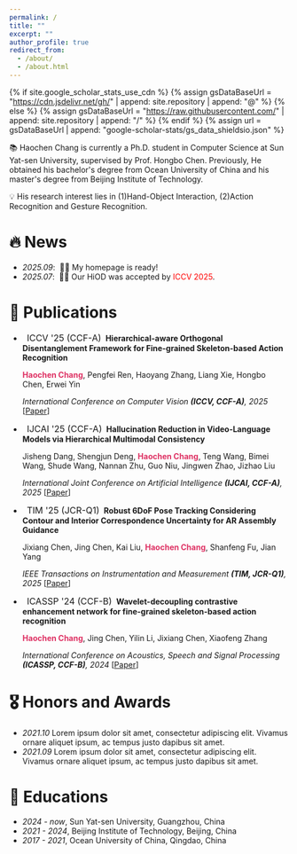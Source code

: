 ```yaml
---
permalink: /
title: ""
excerpt: ""
author_profile: true
redirect_from: 
  - /about/
  - /about.html
---
```


{% if site.google_scholar_stats_use_cdn %}
{% assign gsDataBaseUrl = "https://cdn.jsdelivr.net/gh/" | append: site.repository | append: "@" %}
{% else %}
{% assign gsDataBaseUrl = "https://raw.githubusercontent.com/" | append: site.repository | append: "/" %}
{% endif %}
{% assign url = gsDataBaseUrl | append: "google-scholar-stats/gs_data_shieldsio.json" %}

<span class='anchor' id='about-me'></span>

📚 Haochen Chang is currently a Ph.D. student in Computer Science at Sun Yat-sen University, supervised by Prof. Hongbo Chen. Previously, He obtained his bachelor's degree from Ocean University of China and his master's degree from Beijing Institute of Technology.

💡 His research interest lies in (1)Hand-Object Interaction, (2)Action Recognition and Gesture Recognition.


# 🔥 News
- *2025.09*: &nbsp;🎉🎉 My homepage is ready!
- *2025.07*: &nbsp;🎉🎉 Our HiOD was accepted by <span style="color:Red ;">ICCV 2025</span>.

# 📝 Publications 
- &nbsp; <span class="badge" style="font-size:16px;">ICCV '25 (CCF-A)</span> &nbsp;**Hierarchical-aware Orthogonal Disentanglement Framework for Fine-grained Skeleton-based Action Recognition**

  <span style="font-size:14px;"><strong style="color:#DE3163;">Haochen Chang</strong>, Pengfei Ren, Haoyang Zhang, Liang Xie, Hongbo Chen, Erwei Yin </span>

  <span style="font-size:14px;">*International Conference on Computer Vision **(ICCV, CCF-A)**, 2025* </span>[[Paper](1998CHC.github.io)]


- &nbsp; <span class="badge" style="font-size:16px;">IJCAI '25 (CCF-A)</span> &nbsp;**Hallucination Reduction in Video-Language Models via Hierarchical Multimodal Consistency**

  <span style="font-size:14px;">Jisheng Dang, Shengjun Deng, <strong style="color:#DE3163;">Haochen Chang</strong>, Teng Wang, Bimei Wang, Shude Wang, Nannan Zhu, Guo Niu, Jingwen Zhao, Jizhao Liu </span>

  <span style="font-size:14px;">*International Joint Conference on Artificial Intelligence **(IJCAI, CCF-A)**, 2025* </span>[[Paper](1998CHC.github.io)]


- &nbsp; <span class="badge" style="font-size:16px;">TIM '25 (JCR-Q1)</span> &nbsp;**Robust 6DoF Pose Tracking Considering Contour and Interior Correspondence Uncertainty for AR Assembly Guidance**

  <span style="font-size:14px;">Jixiang Chen, Jing Chen, Kai Liu, <strong style="color:#DE3163;">Haochen Chang</strong>, Shanfeng Fu, Jian Yang </span>

  <span style="font-size:14px;">*IEEE Transactions on Instrumentation and Measurement **(TIM, JCR-Q1)**, 2025* </span>[[Paper](https://arxiv.org/pdf/2502.11971)]


- &nbsp; <span class="badge" style="font-size:16px;">ICASSP '24 (CCF-B)</span> &nbsp;**Wavelet-decoupling contrastive enhancement network for fine-grained skeleton-based action recognition**

  <span style="font-size:14px;"><strong style="color:#DE3163;">Haochen Chang</strong>, Jing Chen, Yilin Li, Jixiang Chen, Xiaofeng Zhang </span>

  <span style="font-size:14px;">*International Conference on Acoustics, Speech and Signal Processing **(ICASSP, CCF-B)**, 2024* </span>[[Paper](https://arxiv.org/pdf/2402.02210)]





# 🎖 Honors and Awards
- *2021.10* Lorem ipsum dolor sit amet, consectetur adipiscing elit. Vivamus ornare aliquet ipsum, ac tempus justo dapibus sit amet. 
- *2021.09* Lorem ipsum dolor sit amet, consectetur adipiscing elit. Vivamus ornare aliquet ipsum, ac tempus justo dapibus sit amet. 

# 📖 Educations
- *2024 - now*, Sun Yat-sen University, Guangzhou, China
- *2021 - 2024*, Beijing Institute of Technology, Beijing, China
- *2017 - 2021*, Ocean University of China, Qingdao, China
